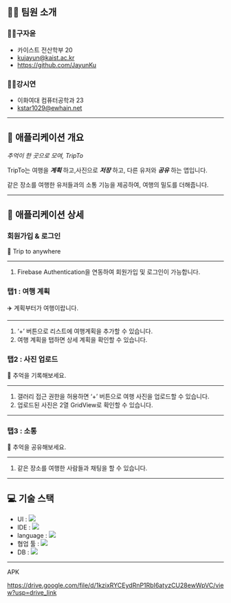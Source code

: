 <aside>

## 🤝🏻 팀원 소개

</aside>

### 👨‍💻구자윤

- 카이스트 전산학부 20
- kujayun@kaist.ac.kr
- https://github.com/JayunKu

### 👩‍💻강시연

- 이화여대 컴퓨터공학과 23
- kstar1029@ewhain.net

---

<aside>

## 📱 애플리케이션 개요

*추억이 한 곳으로 모여,* *TripTo*

</aside>

TripTo는 여행을 ***계획*** 하고,사진으로 ***저장*** 하고, 다른 유저와 ***공유*** 하는 앱입니다.

같은 장소를 여행한 유저들과의 소통 기능을 제공하여, 여행의 밀도를 더해줍니다.

---

<aside>

## 📱 애플리케이션 상세

</aside>

### 회원가입 & 로그인

👤 Trip to anywhere

---

1. Firebase Authentication을 연동하여 회원가입 및 로그인이 가능합니다.

### 탭1 : 여행 계획

✈️ 계획부터가 여행이랍니다.

---

1. ‘+’ 버튼으로 리스트에 여행계획을 추가할 수 있습니다.
2. 여행 계획을 탭하면 상세 계획을 확인할 수 있습니다.

### 탭2 : 사진 업로드

📸 추억을 기록해보세요.

---

1. 갤러리 접근 권한을 허용하면 ‘+’ 버튼으로 여행 사진을 업로드할 수 있습니다.
2. 업로드된 사진은 2열 GridView로 확인할 수 있습니다.

---

### 탭3 : 소통

💬 추억을 공유해보세요.

---

1. 같은 장소를 여행한 사람들과 채팅을 할 수 있습니다.


---

<aside>

## 💻 기술 스택

</aside>

- UI : <img src="https://img.shields.io/badge/Figma-F24E1E?style=flat-square&logo=Figma&logoColor=white"/>
- IDE : <img src="https://img.shields.io/badge/Android Studio-3DDC84?style=flat-square&logo=Android&logoColor=white"/>
- language : <img src="https://img.shields.io/badge/Kotlin-7F52FF?style=flat-square&logo=kotlin&logoColor=white"/>
- 협업 툴 : <img src="https://img.shields.io/badge/GitHub-181717?style=flat-square&logo=github&logoColor=white"/>
- DB : <img src="https://img.shields.io/badge/Firebase-DD2C00?style=flat-square&logo=firebase&logoColor=white"/>

---

APK

https://drive.google.com/file/d/1kzixRYCEydRnP1RbI6atyzCU28ewWpVC/view?usp=drive_link

</aside>
